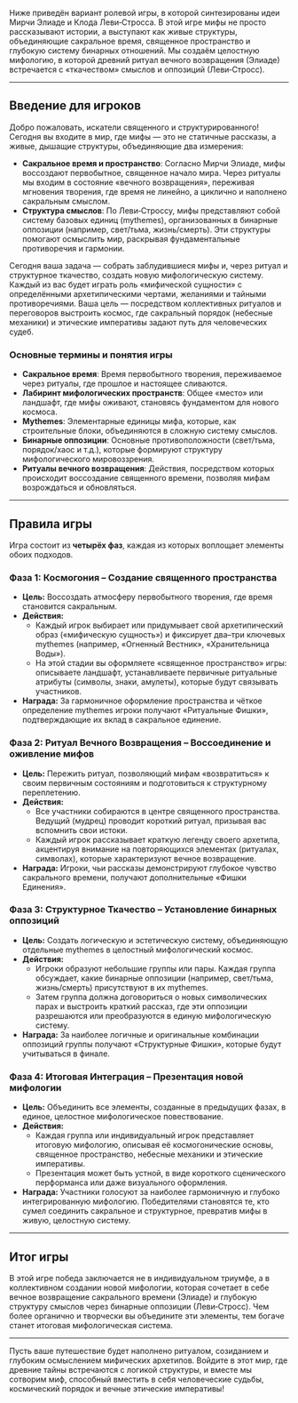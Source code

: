 Ниже приведён вариант ролевой игры, в которой синтезированы идеи Мирчи Элиаде и Клода Леви‑Стросса. В этой игре мифы не просто рассказывают истории, а выступают как живые структуры, объединяющие сакральное время, священное пространство и глубокую систему бинарных отношений. Мы создаём целостную мифологию, в которой древний ритуал вечного возвращения (Элиаде) встречается с «ткачеством» смыслов и оппозиций (Леви‑Стросс).

---

## Введение для игроков

Добро пожаловать, искатели священного и структурированного! Сегодня вы входите в мир, где мифы — это не статичные рассказы, а живые, дышащие структуры, объединяющие два измерения:  
- **Сакральное время и пространство**: Согласно Мирчи Элиаде, мифы воссоздают первобытное, священное начало мира. Через ритуалы мы входим в состояние «вечного возвращения», переживая мгновения творения, где время не линейно, а циклично и наполнено сакральным смыслом.  
- **Структура смыслов**: По Леви‑Строссу, мифы представляют собой систему базовых единиц (mythemes), организованных в бинарные оппозиции (например, свет/тьма, жизнь/смерть). Эти структуры помогают осмыслить мир, раскрывая фундаментальные противоречия и гармонии.

Сегодня ваша задача — собрать заблудившиеся мифы и, через ритуал и структурное ткачество, создать новую мифологическую систему. Каждый из вас будет играть роль «мифической сущности» с определёнными архетипическими чертами, желаниями и тайными противоречиями. Ваша цель — посредством коллективных ритуалов и переговоров выстроить космос, где сакральный порядок (небесные механики) и этические императивы задают путь для человеческих судеб.

### Основные термины и понятия игры

- **Сакральное время**: Время первобытного творения, переживаемое через ритуалы, где прошлое и настоящее сливаются.  
- **Лабиринт мифологических пространств**: Общее «место» или ландшафт, где мифы оживают, становясь фундаментом для нового космоса.  
- **Mythemes**: Элементарные единицы мифа, которые, как строительные блоки, объединяются в сложную систему смыслов.  
- **Бинарные оппозиции**: Основные противоположности (свет/тьма, порядок/хаос и т.д.), которые формируют структуру мифологического мировоззрения.  
- **Ритуалы вечного возвращения**: Действия, посредством которых происходит воссоздание священного времени, позволяя мифам возрождаться и обновляться.

---

## Правила игры

Игра состоит из **четырёх фаз**, каждая из которых воплощает элементы обоих подходов.

### Фаза 1: Космогония – Создание священного пространства

- **Цель:** Воссоздать атмосферу первобытного творения, где время становится сакральным.
- **Действия:**  
  - Каждый игрок выбирает или придумывает свой архетипический образ («мифическую сущность») и фиксирует два–три ключевых mythemes (например, «Огненный Вестник», «Хранительница Воды»).
  - На этой стадии вы оформляете «священное пространство» игры: описываете ландшафт, устанавливаете первичные ритуальные атрибуты (символы, знаки, амулеты), которые будут связывать участников.
- **Награда:** За гармоничное оформление пространства и чёткое определение mythemes игроки получают «Ритуальные Фишки», подтверждающие их вклад в сакральное единение.

### Фаза 2: Ритуал Вечного Возвращения – Воссоединение и оживление мифов

- **Цель:** Пережить ритуал, позволяющий мифам «возвратиться» к своим первичным состояниям и подготовиться к структурному переплетению.
- **Действия:**  
  - Все участники собираются в центре священного пространства. Ведущий (мудрец) проводит короткий ритуал, призывая вас вспомнить свои истоки.
  - Каждый игрок рассказывает краткую легенду своего архетипа, акцентируя внимание на повторяющихся элементах (ритуалах, символах), которые характеризуют вечное возвращение.
- **Награда:** Игроки, чьи рассказы демонстрируют глубокое чувство сакрального времени, получают дополнительные «Фишки Единения».

### Фаза 3: Структурное Ткачество – Установление бинарных оппозиций

- **Цель:** Создать логическую и эстетическую систему, объединяющую отдельные mythemes в целостный мифологический космос.
- **Действия:**  
  - Игроки образуют небольшие группы или пары. Каждая группа обсуждает, какие бинарные оппозиции (например, свет/тьма, жизнь/смерть) присутствуют в их mythemes.
  - Затем группа должна договориться о новых символических парах и выстроить краткий рассказ, где эти оппозиции разрешаются или преобразуются в единую мифологическую систему.
- **Награда:** За наиболее логичные и оригинальные комбинации оппозиций группы получают «Структурные Фишки», которые будут учитываться в финале.

### Фаза 4: Итоговая Интеграция – Презентация новой мифологии

- **Цель:** Объединить все элементы, созданные в предыдущих фазах, в единое, целостное мифологическое повествование.
- **Действия:**  
  - Каждая группа или индивидуальный игрок представляет итоговую мифологию, описывая её космогонические основы, священное пространство, небесные механики и этические императивы.
  - Презентация может быть устной, в виде короткого сценического перформанса или даже визуального оформления.
- **Награда:** Участники голосуют за наиболее гармоничную и глубоко интегрированную мифологию. Победителями становятся те, кто сумел соединить сакральное и структурное, превратив мифы в живую, целостную систему.

---

## Итог игры

В этой игре победа заключается не в индивидуальном триумфе, а в коллективном создании новой мифологии, которая сочетает в себе вечное возвращение сакрального времени (Элиаде) и глубокую структуру смыслов через бинарные оппозиции (Леви‑Стросс). Чем более органично и творчески вы объедините эти элементы, тем богаче станет итоговая мифологическая система.

---

Пусть ваше путешествие будет наполнено ритуалом, созиданием и глубоким осмыслением мифических архетипов. Войдите в этот мир, где древние тайны встречаются с логикой структуры, и вместе мы сотворим миф, способный вместить в себя человеческие судьбы, космический порядок и вечные этические императивы!
